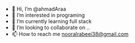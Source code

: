 - 👋 Hi, I’m @ahmadAraa
- 👀 I’m interested in programing
- 🌱 I’m currently learning full stack
- 💞️ I’m looking to collaborate on ..
- 📫 How to reach me nooralrabeei38@gmail.com

<!---
ahmadAraa/ahmadAraa is a ✨ special ✨ repository because its `README.md` (this file) appears on your GitHub profile.
You can click the Preview link to take a look at your changes.
--->
